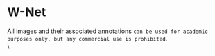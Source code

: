 # W-Net
All images and their associated annotations `can be used for academic purposes only, but any commercial use is prohibited`.<br>\

